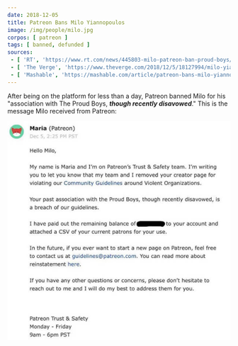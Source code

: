 ```yaml
---
date: 2018-12-05
title: Patreon Bans Milo Yiannopoulos
image: /img/people/milo.jpg
corpos: [ patreon ]
tags: [ banned, defunded ]
sources:
 - [ 'RT', 'https://www.rt.com/news/445803-milo-patreon-ban-proud-boys/' ]
 - [ 'The Verge', 'https://www.theverge.com/2018/12/5/18127994/milo-yiannopoulos-patreon-comeback-ban-hate-speech' ]
 - [ 'Mashable', 'https://mashable.com/article/patreon-bans-milo-yiannopoulos-alt-right-creators/' ]
---
```


After being on the platform for less than a day, Patreon banned Milo for his "association with The Proud Boys, _**though recently disavowed**_."
This is the message Milo received from Patreon:

![Milo's Ban Notice From Patreon](ban-notice.jpg)
